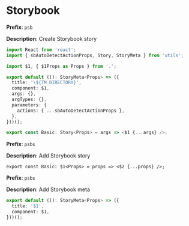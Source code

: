 # Storybook

**Prefix**: `psb`

**Description**: Create Storybook story

```typescript
import React from 'react';
import { sbAutoDetectActionProps, Story, StoryMeta } from 'utils';

import $1, { $1Props as Props } from '.';

export default ((): StoryMeta<Props> => ({
  title: '\${TM_DIRECTORY}',
  component: $1,
  args: {},
  argTypes: {},
  parameters: {
    actions: { ...sbAutoDetectActionProps },
  },
}))();

export const Basic: Story<Props> = args => <$1 {...args} />;
```

**Prefix**: `psbs`

**Description**: Add Storybook story

```
export const Basic: $1<Props> = props => <$2 {...props} />;
```

**Prefix**: `psbs`

**Description**: Add Storybook meta

```typescript
export default ((): StoryMeta<Props> => ({
  title: '$1',
  component: $1,
}))();
```
